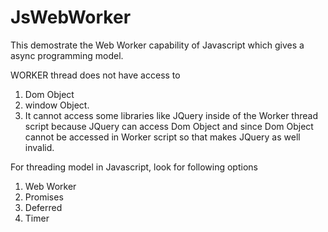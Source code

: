 # JsWebWorker

This demostrate the Web Worker capability of Javascript which gives a async programming model.


WORKER thread does not have access to 
1. Dom Object
2. window Object.
3. It cannot access some libraries like JQuery inside of the Worker thread script because JQuery can access Dom Object and since Dom Object cannot be accessed in Worker script so that makes JQuery as well invalid.


For threading model in Javascript, look for following options

1. Web Worker
2. Promises
3. Deferred
4. Timer




